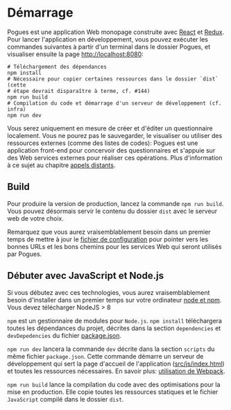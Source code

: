 # Démarrage

Pogues est une application Web monopage construite avec [React](https://facebook.github.io/react/) et [Redux](https://github.com/reactjs/reduxreact). Pour lancer l'application en développement, vous pouvez exécuter les commandes suivantes à partir d'un terminal dans le dossier Pogues, et visualiser ensuite la page [http://localhost:8080](http://localhost:8080):

```
# Téléchargement des dépendances
npm install
# Nécessaire pour copier certaines ressources dans le dossier `dist` (cette
# étape devrait disparaître à terme, cf. #144)
npm run build
# Compilation du code et démarrage d'un serveur de développement (cf. infra)
npm run dev 
```

Vous serez uniquement en mesure de créer et d'éditer un questionnaire localement. Vous ne pourez pas le sauvegarder, le visualiser ou utiliser des ressources externes (comme des listes de codes): Pogues est une application front-end pour concervoir des questionnaires et s'appuie sur des Web services externes pour réaliser ces opérations. Plus d'information à ce sujet au chapitre [appels distants](./remote-apis/README.md). 

## Build

Pour produire la version de production, lancez la commande `npm run build`. Vous pouvez désormais servir le contenu du dossier `dist` avec le serveur web de votre choix.

Remarquez que vous aurez vraisemblablement besoin dans un premier temps de mettre à jour le [fichier de configuration](https://github.com/InseeFr/Pogues/blob/master/src/js/config/config.js) pour pointer vers les bonnes URLs et les bons chemins pour les services Web qui seront utilisés par Pogues.

## Débuter avec JavaScript et Node.js

Si vous débutez avec ces technologies, vous aurez vraisemblablement besoin d'installer dans un premier temps sur votre ordinateur [node et npm](https://nodejs.org/en/download/). Vous devez télécharger NodeJS > 8


`npm` est un gestionnaire de modules pour `Node.js`. `npm install` téléchargera toutes les dépendances du projet, décrites dans la section `dependencies` et `devDepedencies` du fichier [package.json](https://github.com/InseeFr/Pogues/blob/master/package.json).

`npm run dev` lancera la commande `dev` décrite dans la section `scripts` du même fichier `package.json`. Cette commande démarre un serveur de développement qui sert la page d'accueil de l'application ([src/js/index.html](https://github.com/InseeFr/Pogues/blob/master/src/index.html)) et toutes les ressources nécessaires. En savoir plus: [utilisation de Webpack](./application/build-process.md).

`npm run build` lance la compilation du code avec des optimisations pour la mise en production. Elle copie toutes les ressources statiques et le fichier `JavaScript` compilé dans le dossier `dist`.